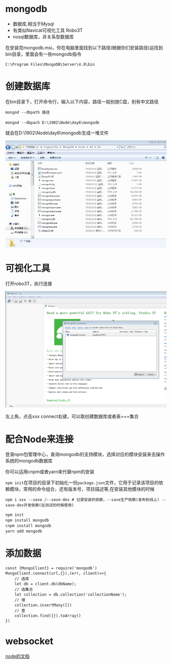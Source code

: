 # mongodb


- 数据库,相当于Mysql
- 有类似Navicat可视化工具 Robo3T
- nosql数据库，非关系型数据库


在安装完mongodb.msi，你在电脑里面找到以下路径(根据你们安装路径)运找到bin目录，里面会有一些mongodb指令

```
C:\Program Files\MongoDB\Server\4.0\bin
```

# 创建数据库

在bin目录下，打开命令行，输入以下内容，路径一般别放C盘，别有中文路径
```
mongod --dbpath 路径

mongod --dbpach D:\1902\Node\day6\mongodb
```

就会在D:\1902\Node\day6\mongodb生成一堆文件

<img src="1.bmp" />

# 可视化工具

打开robo3T，执行连接

<img src="2.bmp" />

左上角，点击xxx connect右键，可以取创建数据库或者表===集合

# 配合Node来连接

登录npm包管理中心，查询mongodb的支持模块，选择对应的模块安装来去操作系统的mongodb数据库

你可以运用cnpm或者yarn来代替npm的安装

`npm init`在项目的目录下初始化一份`package.json`文件，它用于记录该项目的依赖模块，常用的命令组合，还有版本号，项目描述等,在安装其他模块的时候

```
npm i xxx --save /--save-dev # 记录安装的依赖，--save生产依赖(发布到线上) --save-dev开发依赖(在测试的时候使用)
```

```sh
npm init
npm install mongodb
cnpm install mongodb
yarn add mongodb
```

# 添加数据

```
const {MongoClient} = require('mongodb')
MongoClient.connect(url,{}),(err, client)=>{
	// 选库
	let db = client.db(dbName);
	// 选集合
	let collection = db.collection('collectionName');
	// 增
	collection.insertMany([])
	// 查
	collection.find({}).toArray()
})
```

# websocket

[node的文档](https://github.com/wscats/node-tutorial)